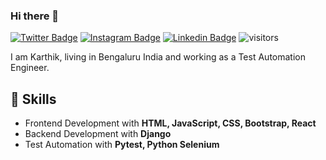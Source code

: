 ### Hi there 👋

[![Twitter Badge](https://img.shields.io/badge/-@eckarthik-1ca0f1??style=flat-square&logo=twitter&labelColor=1ca0f1&logoColor=white)](https://twitter.com/eckarthik) [![Instagram Badge](https://img.shields.io/badge/-@eckarthik-ff7979??style=flat-square&logo=instagram&labelColor=ff7979&logoColor=white)](https://instagram.com/eckarthik) [![Linkedin Badge](https://img.shields.io/badge/-eckarthik-blue?style=flat-square&logo=Linkedin&logoColor=white&link=https://www.linkedin.com/in/arghya-guha-41275b1a0/)](https://www.linkedin.com/in/karthik-e-c-0207476a/) 
![visitors](https://visitor-badge.laobi.icu/badge?page_id=eckarthik.eckarthik)


I am Karthik, living in Bengaluru India and working as a Test Automation Engineer.

## 🎯  Skills
 - Frontend Development with **HTML, JavaScript, CSS, Bootstrap, React**
 - Backend Development with **Django**
 - Test Automation with **Pytest, Python Selenium**
